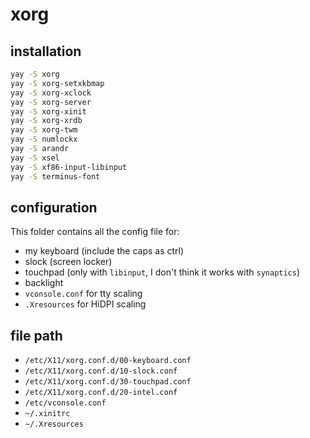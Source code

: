 # xorg

## installation

```bash
yay -S xorg
yay -S xorg-setxkbmap
yay -S xorg-xclock
yay -S xorg-server
yay -S xorg-xinit
yay -S xorg-xrdb
yay -S xorg-twm
yay -S numlockx
yay -S arandr
yay -S xsel
yay -S xf86-input-libinput
yay -S terminus-font
```

## configuration

This folder contains all the config file for:
- my keyboard (include the caps as ctrl)
- slock (screen locker)
- touchpad (only with `libinput`, I don't think it works with `synaptics`)
- backlight
- `vconsole.conf` for tty scaling
- `.Xresources` for HiDPI scaling

## file path

- `/etc/X11/xorg.conf.d/00-keyboard.conf`
- `/etc/X11/xorg.conf.d/10-slock.conf`
- `/etc/X11/xorg.conf.d/30-touchpad.conf`
- `/etc/X11/xorg.conf.d/20-intel.conf`
- `/etc/vconsole.conf`
- `~/.xinitrc`
- `~/.Xresources`

